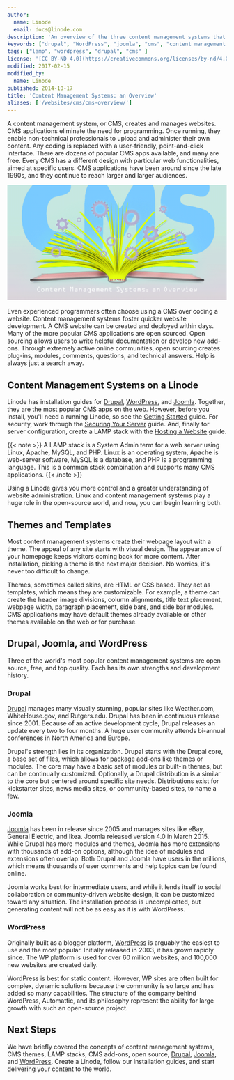 ```yaml
---
author:
  name: Linode
  email: docs@linode.com
description: 'An overview of the three content management systems that Linode supports'
keywords: ["drupal", "WordPress", "joomla", "cms", "content management system", "content management framwork", " "]
tags: ["lamp", "wordpress", "drupal", "cms" ]
license: '[CC BY-ND 4.0](https://creativecommons.org/licenses/by-nd/4.0)'
modified: 2017-02-15
modified_by:
  name: Linode
published: 2014-10-17
title: 'Content Management Systems: an Overview'
aliases: ['/websites/cms/cms-overview/']
---
```


A content management system, or CMS, creates and manages websites. CMS applications eliminate the need for programming. Once running, they enable non-technical professionals to upload and administer their own content. Any coding is replaced with a user-friendly, point-and-click interface. There are dozens of popular CMS apps available, and many are free. Every CMS has a different design with particular web functionalities, aimed at specific users. CMS applications have been around since the late 1990s, and they continue to reach larger and larger audiences.

![Content Management Systems: an Overview](content-management-systems-an-overview.png "Content Management Systems: an Overview")

Even experienced programmers often choose using a CMS over coding a website. Content management systems foster quicker website development. A CMS website can be created and deployed within days. Many of the more popular CMS applications are open sourced. Open sourcing allows users to write helpful documentation or develop new add-ons. Through extremely active online communities, open sourcing creates plug-ins, modules, comments, questions, and technical answers. Help is always just a search away.

## Content Management Systems on a Linode

Linode has installation guides for [Drupal](/docs/websites/cms/managing-web-content-with-drupal-7), [WordPress](/docs/websites/cms/manage-web-content-with-wordpress), and [Joomla](/docs/websites/cms/manage-web-content-with-joomla). Together, they are the most popular CMS apps on the web. However, before you install, you'll need a running Linode, so see the [Getting Started](/docs/getting-started/) guide. For security, work through the [Securing Your Server](/docs/securing-your-server/) guide. And, finally for server configuration, create a LAMP stack with the [Hosting a Website](/docs/websites/hosting-a-website/) guide.

 {{< note >}}
A LAMP stack is a System Admin term for a web server using Linux, Apache, MySQL, and PHP. Linux is an operating system, Apache is web-server software, MySQL is a database, and PHP is a programming language. This is a common stack combination and supports many CMS applications.
{{< /note >}}

Using a Linode gives you more control and a greater understanding of website administration. Linux and content management systems play a huge role in the open-source world, and now, you can begin learning both.


## Themes and Templates

Most content management systems create their webpage layout with a theme. The appeal of any site starts with visual design. The appearance of your homepage keeps visitors coming back for more content. After installation, picking a theme is the next major decision. No worries, it's never too difficult to change.

Themes, sometimes called skins, are HTML or CSS based. They act as templates, which means they are customizable. For example, a theme can create the header image divisions, column alignments, title text placement, webpage width, paragraph placement, side bars, and side bar modules. CMS applications may have default themes already available or other themes available on the web or for purchase.

## Drupal, Joomla, and WordPress

Three of the world's most popular content management systems are open source, free, and top quality. Each has its own strengths and development history.

### Drupal

[Drupal](/docs/websites/cms/managing-web-content-with-drupal-7/) manages many visually stunning, popular sites like Weather.com, WhiteHouse.gov, and Rutgers.edu. Drupal has been in continuous release since 2001. Because of an active development cycle, Drupal releases an update every two to four months. A huge user community attends bi-annual conferences in North America and Europe.

Drupal's strength lies in its organization. Drupal starts with the Drupal core, a base set of files, which allows for package add-ons like themes or modules. The core may have a basic set of modules or built-in themes, but can be continually customized. Optionally, a Drupal distribution is a similar to the core but centered around specific site needs. Distributions exist for kickstarter sites, news media sites, or community-based sites, to name a few.

### Joomla

[Joomla](/docs/websites/cms/manage-web-content-with-joomla/) has been in release since 2005 and manages sites like eBay, General Electric, and Ikea. Joomla released version 4.0 in March 2015. While Drupal has more modules and themes, Joomla has more extensions with thousands of add-on options, although the idea of modules and extensions often overlap. Both Drupal and Joomla have users in the millions, which means thousands of user comments and help topics can be found online.

Joomla works best for intermediate users, and while it lends itself to social collaboration or community-driven website design, it can be customized toward any situation. The installation process is uncomplicated, but generating content will not be as easy as it is with WordPress.

### WordPress

Originally built as a blogger platform, [WordPress](/docs/websites/cms/how-to-install-and-configure-wordpress/) is arguably the easiest to use and the most popular. Initially released in 2003, it has grown rapidly since. The WP platform is used for over 60 million websites, and 100,000 new websites are created daily.

WordPress is best for static content. However, WP sites are often built for complex, dynamic solutions because the community is so large and has added so many capabilities. The structure of the company behind WordPress, Automattic, and its philosophy represent the ability for large growth with such an open-source project.


## Next Steps

We have briefly covered the concepts of content management systems, CMS themes, LAMP stacks, CMS add-ons, open source, [Drupal](/docs/websites/cms/managing-web-content-with-drupal-7/), [Joomla](/docs/websites/cms/manage-web-content-with-joomla/), and [WordPress](/docs/websites/cms/how-to-install-and-configure-wordpress/). Create a Linode, follow our installation guides, and start delivering your content to the world.









